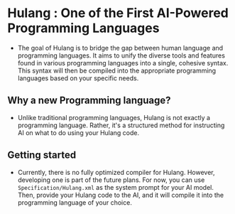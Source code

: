 # Hulang : One of the First AI-Powered Programming Languages

- The goal of Hulang is to bridge the gap between human language and programming languages. It aims to unify the diverse tools and features found in various programming languages into a single, cohesive syntax. This syntax will then be compiled into the appropriate programming languages based on your specific needs.


## Why a new Programming language?
- Unlike traditional programming languages, Hulang is not exactly a programming language. Rather, it's a structured method for instructing AI on what to do using your Hulang code.

## Getting started
- Currently, there is no fully optimized compiler for Hulang. However, developing one is part of the future plans. For now, you can use `Specification/Hulang.xml` as the system prompt for your AI model. Then, provide your Hulang code to the AI, and it will compile it into the programming language of your choice.
